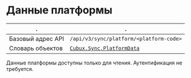 Данные платформы
================

.                 | .
----------------- | ---------------------------
Базовый адрес API | `/api/v3/sync/platform/<platform-code>`
Словарь объектов  | [`Cubux.Sync.PlatformData`][Cubux.Sync.PlatformData]

Данные платформы доступны только для чтения. Аутентификация не
требуется.


[Cubux.Sync.PlatformData]: ../../type/sync/data-platform.md
